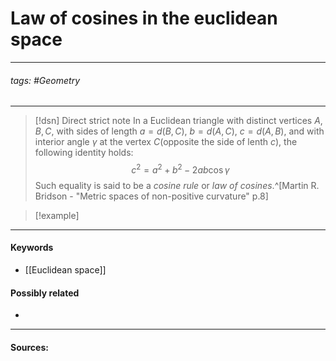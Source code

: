 # Law of cosines in the euclidean space
***
###### tags: #Geometry 
***
>[!dsn] Direct strict note
>In a Euclidean triangle with distinct vertices $A,B,C$, with sides of length $a=d(B,C)$, $b=d(A,C)$, $c=d(A,B)$, and with interior angle $\gamma$ at the vertex $C$(opposite the side of lenth $c$), the following identity holds:
>$$c^{2}=a^{2}+b^{2}-2ab\cos\gamma$$
>Such equality is said to be a *cosine rule* or *law of cosines*.^[Martin R. Bridson - "Metric spaces of non-positive curvature" p.8]

>[!example] 
>
***
#### Keywords
- [[Euclidean space]]
#### Possibly related
- 
***
#### Sources: